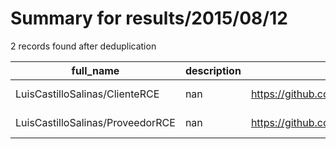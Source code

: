 
# Summary for results/2015/08/12
    
2 records found after deduplication

| full_name | description | html_url | matched_list | matched_count | pushed_at | size | stargazers_count | language | forks_count |
|----------------------------------|---------------|-----------------------------------------------------|----------------|-----------------|---------------------------|--------|--------------------|------------|---------------|
| LuisCastilloSalinas/ClienteRCE | nan | https://github.com/LuisCastilloSalinas/ClienteRCE | ['rce'] | 1 | 2015-08-12 16:30:45+00:00 | 0 | 0 | | 0 |
| LuisCastilloSalinas/ProveedorRCE | nan | https://github.com/LuisCastilloSalinas/ProveedorRCE | ['rce'] | 1 | 2015-08-12 16:51:15+00:00 | 17248 | 0 | Java | 0 |
